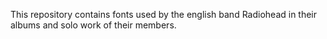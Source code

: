 This repository contains fonts used by the english band Radiohead in their albums and solo work of their members.


